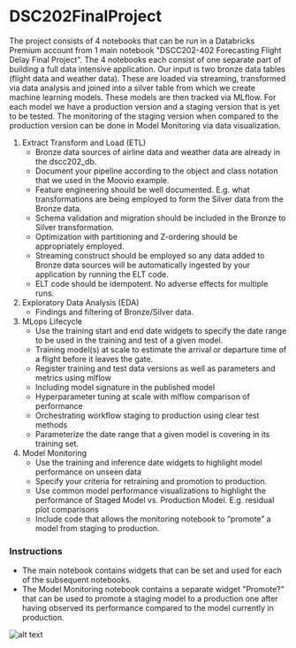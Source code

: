# DSC202FinalProject

The project consists of 4 notebooks that can be run in a Databricks Premium account from 1 main notebook "DSCC202-402 Forecasting Flight Delay Final Project".
The 4 notebooks each consist of one separate part of building a full data intensive application. Our input is two bronze data tables (flight data and weather data).
These are loaded via streaming, transformed via data analysis and joined into a silver table from which we create machine learning models. These models are then
tracked via MLflow. For each model we have a production version and a staging version that is yet to be tested. The monitoring of the staging version when compared
to the production version can be done in Model Monitoring via data visualization.

1. Extract Transform and Load (ETL)
	* Bronze data sources of airline data and weather data are already in the dscc202_db.
	* Document your pipeline according to the object and class notation that we used in the Moovio example.
	* Feature engineering should be well documented.  E.g. what transformations are being employed to form the Silver data from the Bronze data.
	* Schema validation and migration should be included in the Bronze to Silver transformation.
	* Optimization with partitioning and Z-ordering should be appropriately employed.
	* Streaming construct should be employed so any data added to Bronze data sources will be automatically ingested by your application by running the ELT code.
	* ELT code should be idempotent.  No adverse effects for multiple runs.
2. Exploratory Data Analysis (EDA)
	* Findings and filtering of Bronze/Silver data.
3. MLops Lifecycle
	* Use the training start and end date widgets to specify the date range to be used in the training and test of a given model.
	* Training model(s) at scale to estimate the arrival or departure time of a flight before it leaves the gate.
	* Register training and test data versions as well as parameters and metrics using mlflow
	* Including model signature in the published model
	* Hyperparameter tuning at scale with mlflow comparison of performance
	* Orchestrating workflow staging to production using clear test methods
	* Parameterize the date range that a given model is covering in its training set.
4. Model Monitoring
	* Use the training and inference date widgets to highlight model performance on unseen data
	* Specify your criteria for retraining and promotion to production.
	* Use common model performance visualizations to highlight the performance of Staged Model vs. Production Model. E.g. residual plot comparisons
	* Include code that allows the monitoring notebook to “promote” a model from staging to production.

### Instructions
* The main notebook contains widgets that can be set and used for each of the subsequent notebooks.
* The Model Monitoring notebook contains a separate widget "Promote?" that can be used to promote a staging model to a production one after having observed
its performance compared to the model currently in production.

![alt text](https://data-science-at-scale.s3.amazonaws.com/images/DIA+Framework-DIA+Process+-+1.png)
